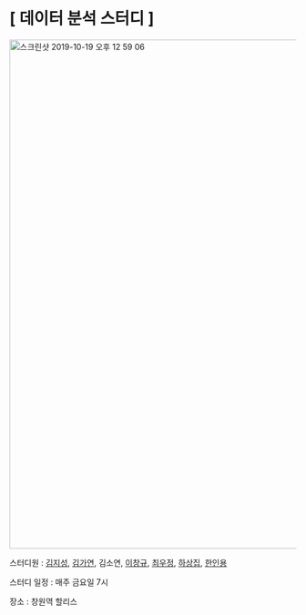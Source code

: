 # [ 데이터 분석 스터디 ]
<p>
<img width="894" alt="스크린샷 2019-10-19 오후 12 59 06" src="https://user-images.githubusercontent.com/29038531/67137443-53efe380-f270-11e9-9bb2-a51f7bc04c04.png">
<p> 스터디원    : <a href="https://github.com/KimJiSeong1994">김지성</a>, 
                 <a href="https://github.com/Kim-GaYeon">김가연</a>,
                 김소연, 
                 <a href="https://github.com/JakeLeecg">이창규</a>, 
                 <a href="https://github.com/woojung2132">최우정</a>, 
                 <a href="https://github.com/sangjip">하상집</a>, 
                 <a href="https://github.com/dkslss">한인용</a>

<p> 스터디 일정  : 매주 금요일 7시 </p> 
<p> 장소       : 창원역 할리스 </p>
